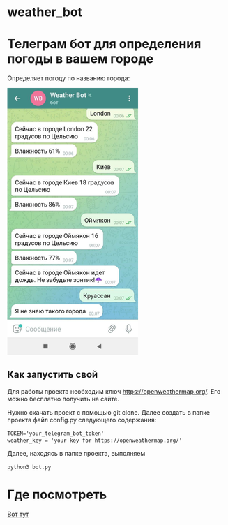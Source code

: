 # weather_bot
# Телеграм бот для определения погоды в вашем городе

Определяет погоду по названию города:

<img src=/docs/photo_2022-08-11_00-08-20.jpg width=300>

## Как запустить свой

Для работы проекта необходим ключ https://openweathermap.org/. Его можно бесплатно получить на сайте.

Нужно скачать проект с помощью git clone. Далее создать в папке проекта файл config.py следующего содержания:

```
TOKEN='your_telegram_bot_token'
weather_key = 'your key for https://openweathermap.org/'
```

Далее, находясь в папке проекта, выполняем
```
python3 bot.py
```
# Где посмотреть
[Вот тут](https://t.me/weather_by_mary_bot)
